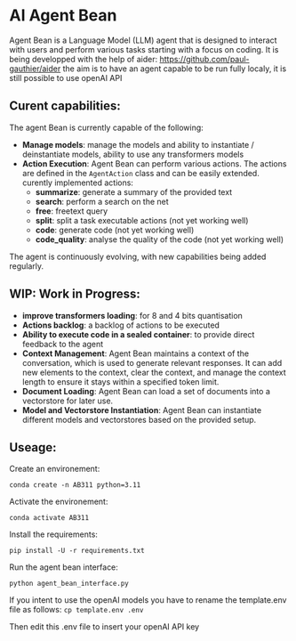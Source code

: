 # AI Agent Bean
Agent Bean is a Language Model (LLM) agent that is designed to interact with users and perform various tasks starting with a focus on coding. 
It is being developped with the help of aider: https://github.com/paul-gauthier/aider
the aim is to have an agent capable to be run fully localy, it is still possible to use openAI API


## Curent capabilities:
The agent Bean is currently capable of the following:
- **Manage models**: manage the models and ability to instantiate / deinstantiate models, ability to use any transformers models 
- **Action Execution**: Agent Bean can perform various actions. The actions are defined in the `AgentAction` class and can be easily extended. curently implemented actions:
  -  **summarize**: generate a summary of the provided text
  -  **search**: perform a search on the net
  -  **free**: freetext query
  -  **split**: split a task executable actions (not yet working well)
  -  **code**: generate code (not yet working well)
  -  **code_quality**: analyse the quality of the code (not yet working well)

The agent is continuously evolving, with new capabilities being added regularly.

## WIP: Work in Progress:
- **improve transformers loading**: for 8 and 4 bits quantisation
- **Actions backlog**: a backlog of actions to be executed
- **Ability to execute code in a sealed container**: to provide direct feedback to the agent
- **Context Management**: Agent Bean maintains a context of the conversation, which is used to generate relevant responses. It can add new elements to the context, clear the context, and manage the context length to ensure it stays within a specified token limit.
- **Document Loading**: Agent Bean can load a set of documents into a vectorstore for later use.
- **Model and Vectorstore Instantiation**: Agent Bean can instantiate different models and vectorstores based on the provided setup.

## Useage:

Create an environement:

`conda create -n AB311 python=3.11`

Activate the environement:

`conda activate AB311`

Install the requirements:

`pip install -U -r requirements.txt`

Run the agent bean interface:

`python agent_bean_interface.py`


If you intent to use the openAI models you have to rename the template.env file as follows:
`cp template.env .env`

Then edit this .env file to insert your openAI API key
